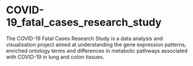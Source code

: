 # COVID-19_fatal_cases_research_study
The COVID-19 Fatal Cases Research Study is a data analysis and visualisation project aimed at understanding the gene expression patterns, enriched ontology terms and differences in metabolic pathways associated with COVID-19 in lung and colon tissues.
